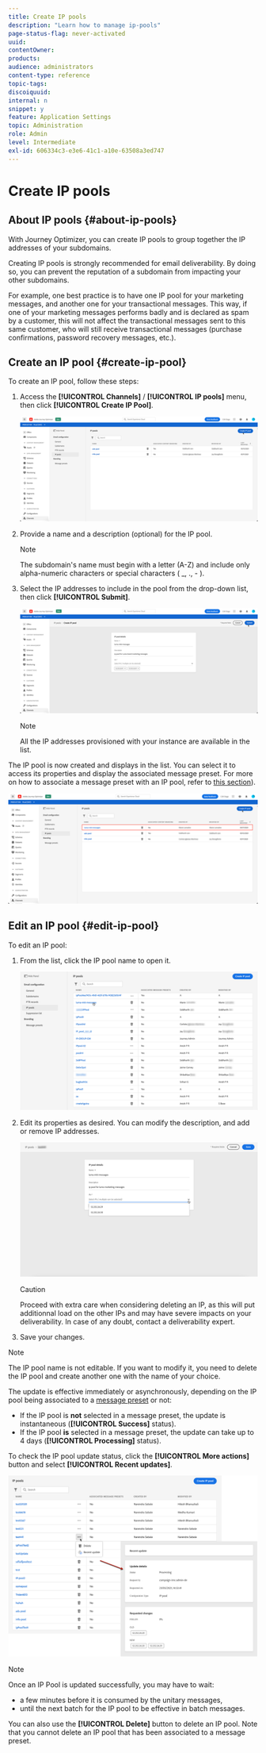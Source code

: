 ```yaml
---
title: Create IP pools
description: "Learn how to manage ip-pools"
page-status-flag: never-activated
uuid: 
contentOwner: 
products: 
audience: administrators
content-type: reference
topic-tags: 
discoiquuid: 
internal: n
snippet: y
feature: Application Settings
topic: Administration
role: Admin
level: Intermediate
exl-id: 606334c3-e3e6-41c1-a10e-63508a3ed747
---
```

# Create IP pools

## About IP pools {#about-ip-pools}

With Journey Optimizer, you can create IP pools to group together the IP addresses of your subdomains.

Creating IP pools is strongly recommended for email deliverability. By doing so, you can prevent the reputation of a subdomain from impacting your other subdomains.

For example, one best practice is to have one IP pool for your marketing messages, and another one for your transactional messages. This way, if one of your marketing messages performs badly and is declared as spam by a customer, this will not affect the transactional messages sent to this same customer, who will still receive transactional messages (purchase confirmations, password recovery messages, etc.).

## Create an IP pool {#create-ip-pool}

To create an IP pool, follow these steps:

1. Access the **[!UICONTROL Channels]** / **[!UICONTROL IP pools]** menu, then click **[!UICONTROL Create IP Pool]**.

    ![](../assets/ip-pool-create.png)

1. Provide a name and a description (optional) for the IP pool.

    >[!NOTE]
    >
    >The subdomain's name must begin with a letter (A-Z) and include only alpha-numeric characters or special characters ( _, ., - ).

1. Select the IP addresses to include in the pool from the drop-down list, then click **[!UICONTROL Submit]**.

    ![](../assets/ip-pool-config.png) 

    >[!NOTE]
    >
    >All the IP addresses provisioned with your instance are available in the list.
    
The IP pool is now created and displays in the list. You can select it to access its properties and display the associated message preset. For more on how to associate a message preset with an IP pool, refer to [this section](message-presets.md)).

![](../assets/ip-pool-created.png)

## Edit an IP pool {#edit-ip-pool}

To edit an IP pool:

1. From the list, click the IP pool name to open it.

    ![](../assets/ip-pool-list.png)

1. Edit its properties as desired. You can modify the description, and add or remove IP addresses.

    ![](../assets/ip-pool-edit.png)

    >[!CAUTION]
    >
    >Proceed with extra care when considering deleting an IP, as this will put additionnal load on the other IPs and may have severe impacts on your deliverability. In case of any doubt, contact a deliverability expert.

1. Save your changes.

>[!NOTE]
>
>The IP pool name is not editable. If you want to modify it, you need to delete the IP pool and create another one with the name of your choice.

The update is effective immediately or asynchronously, depending on the IP pool being associated to a [message preset](message-presets.md) or not:

* If the IP pool is **not** selected in a message preset, the update is instantaneous (**[!UICONTROL Success]** status).
* If the IP pool **is** selected in a message preset, the update can take up to 4 days (**[!UICONTROL Processing]** status).

<!--If a message preset has been associated with the IP pool, you first need to remove it before editing the IP pool. Once the your modifications have been done, you can associate the message preset again.-->

To check the IP pool update status, click the **[!UICONTROL More actions]** button and select **[!UICONTROL Recent updates]**.

![](../assets/ip-pool-recent-update.png)

>[!NOTE]
>
>Once an IP Pool is updated successfully, you may have to wait:
>* a few minutes before it is consumed by the unitary messages,
>* until the next batch for the IP pool to be effective in batch messages.

You can also use the **[!UICONTROL Delete]** button to delete an IP pool. Note that you cannot delete an IP pool that has been associated to a message preset.

